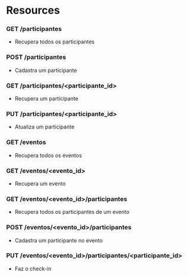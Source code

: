 # Resources
### GET /participantes
- Recupera todos os participantes

### POST /participantes
- Cadastra um participante

### GET /participantes/\<participante_id\>
- Recupera um participante

### PUT /participantes/\<participante_id\>
- Atualiza um participante

### GET /eventos
- Recupera todos os eventos

### GET /eventos/\<evento_id\>
- Recupera um evento

### GET /eventos/\<evento_id\>/participantes
- Recupera todos os participantes de um evento

### POST /eventos/\<evento_id\>/participantes
- Cadastra um participante no evento

### PUT /eventos/\<evento_id\>/participantes/\<participante_id\>
- Faz o check-in
